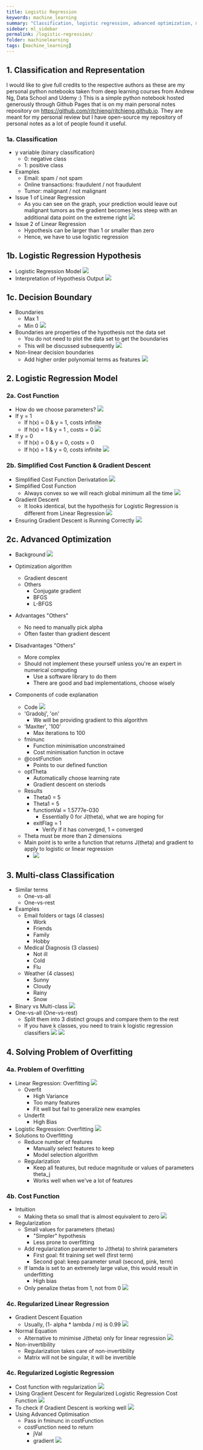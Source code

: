```yaml
---
title: Logistic Regression
keywords: machine_learning
summary: "Classification, logistic regression, advanced optimization, multi-class classification, overfitting, and regularization."
sidebar: ml_sidebar
permalink: /logistic-regression/
folder: machinelearning
tags: [machine_learning]
---
```


## 1. Classification and Representation
I would like to give full credits to the respective authors as these are my personal python notebooks taken from deep learning courses from Andrew Ng, Data School and Udemy :) This is a simple python notebook hosted generously through Github Pages that is on my main personal notes repository on https://github.com/ritchieng/ritchieng.github.io. They are meant for my personal review but I have open-source my repository of personal notes as a lot of people found it useful.

### 1a. Classification
- y variable (binary classification)
    - 0: negative class
    - 1: positive class
- Examples
    - Email: spam / not spam
    - Online transactions: fraudulent / not fraudulent
    - Tumor: malignant / not malignant
- Issue 1 of Linear Regression
    - As you can see on the graph, your prediction would leave out malignant tumors as the gradient becomes less steep with an additional data point on the extreme right
![](https://raw.githubusercontent.com/ritchieng/machine-learning-stanford/master/w3_logistic_regression_regularization/logistic_regression_classification.png)
- Issue 2 of Linear Regression
    - Hypothesis can be larger than 1 or smaller than zero
    - Hence, we have to use logistic regression

## 1b. Logistic Regression Hypothesis
- Logistic Regression Model
![](https://raw.githubusercontent.com/ritchieng/machine-learning-stanford/master/w3_logistic_regression_regularization/logistic_regression.png)
- Interpretation of Hypothesis Output
![](https://raw.githubusercontent.com/ritchieng/machine-learning-stanford/master/w3_logistic_regression_regularization/logistic_regression_interpretation.png)

## 1c. Decision Boundary
- Boundaries
    - Max 1
    - Min 0
![](https://raw.githubusercontent.com/ritchieng/machine-learning-stanford/master/w3_logistic_regression_regularization/logistic_regression_boundaries.png)
- Boundaries are properties of the hypothesis not the data set
    - You do not need to plot the data set to get the boundaries
    - This will be discussed subsequently
![](https://raw.githubusercontent.com/ritchieng/machine-learning-stanford/master/w3_logistic_regression_regularization/logistic_regression_boundaries2.png)
- Non-linear decision boundaries
    - Add higher order polynomial terms as features
![](https://raw.githubusercontent.com/ritchieng/machine-learning-stanford/master/w3_logistic_regression_regularization/logistic_regression_boundaries3.png)

## 2. Logistic Regression Model

### 2a. Cost Function
- How do we choose parameters?
![](https://raw.githubusercontent.com/ritchieng/machine-learning-stanford/master/w3_logistic_regression_regularization/logistic_regression_parameters.png)
- If y = 1
    - If h(x) = 0 & y = 1, costs infinite
    - If h(x) = 1 & y = 1
    , costs = 0
![](https://raw.githubusercontent.com/ritchieng/machine-learning-stanford/master/w3_logistic_regression_regularization/logistic_regression_parameters_y1.png)
- If y = 0
    - If h(x) = 0 & y = 0, costs = 0
    - If h(x) = 1 & y = 0, costs infinite
![](https://raw.githubusercontent.com/ritchieng/machine-learning-stanford/master/w3_logistic_regression_regularization/logistic_regression_parameters_y0.png)

### 2b. Simplified Cost Function & Gradient Descent
- Simplified Cost Function Derivatation
![](https://raw.githubusercontent.com/ritchieng/machine-learning-stanford/master/w3_logistic_regression_regularization/logistic_regression_simple.png)
- Simplified Cost Function
    - Always convex so we will reach global minimum all the time
![](https://raw.githubusercontent.com/ritchieng/machine-learning-stanford/master/w3_logistic_regression_regularization/logistic_regression_simple2.png)
- Gradient Descent
    - It looks identical, but the hypothesis for Logistic Regression is different from Linear Regression
![](https://raw.githubusercontent.com/ritchieng/machine-learning-stanford/master/w3_logistic_regression_regularization/logistic_regression_gd.png)
- Ensuring Gradient Descent is Running Correctly
![](https://raw.githubusercontent.com/ritchieng/machine-learning-stanford/master/w3_logistic_regression_regularization/logistic_regression_gd2.png)

## 2c. Advanced Optimization
- Background
![](https://raw.githubusercontent.com/ritchieng/machine-learning-stanford/master/w3_logistic_regression_regularization/optimisation.png)
- Optimization algorithm
    - Gradient descent
    - Others
        - Conjugate gradient
        - BFGS
        - L-BFGS
- Advantages "Others"
    - No need to manually pick alpha
    - Often faster than gradient descent
- Disadvantages "Others"
    - More complex
    - Should not implement these yourself unless you're an expert in numerical computing
        - Use a software library to do them
        - There are good and bad implementations, choose wisely

- Components of code explanation
    - Code
    ![](https://raw.githubusercontent.com/ritchieng/machine-learning-stanford/master/w3_logistic_regression_regularization/optimisation2.png)
    - 'Gradobj', 'on'
        - We will be providing gradient to this algorithm
    - 'MaxIter', '100'
        - Max iterations to 100
    - fminunc
        - Function minimisation unconstrained
        - Cost minimisation function in octave
    - @costFunction
        - Points to our defined function
    - optTheta
        - Automatically choose learning rate
        - Gradient descent on steriods
    - Results
        - Theta0 = 5
        - Theta1 = 5
        - functionVal = 1.5777e-030
            - Essentially 0 for J(theta), what we are hoping for
        - exitFlag = 1
            - Verify if it has converged, 1 = converged
    - Theta must be more than 2 dimensions
    - Main point is to write a function that returns J(theta) and gradient to apply to logistic or linear regression
        - ![](https://raw.githubusercontent.com/ritchieng/machine-learning-stanford/master/w3_logistic_regression_regularization/optimisation3.png)

## 3. Multi-class Classification
- Similar terms
    - One-vs-all
    - One-vs-rest
- Examples
    - Email folders or tags (4 classes)
        - Work
        - Friends
        - Family
        - Hobby
    - Medical Diagnosis (3 classes)
        - Not ill
        - Cold
        - Flu
    - Weather (4 classes)
        - Sunny
        - Cloudy
        - Rainy
        - Snow
- Binary vs Multi-class
![](https://raw.githubusercontent.com/ritchieng/machine-learning-stanford/master/w3_logistic_regression_regularization/multiclass_classification.png)
- One-vs-all (One-vs-rest)
    - Split them into 3 distinct groups and compare them to the rest
    - If you have k classes, you need to train k logistic regression classifiers
    ![](https://raw.githubusercontent.com/ritchieng/machine-learning-stanford/master/w3_logistic_regression_regularization/multiclass_classification2.png)
    ![](https://raw.githubusercontent.com/ritchieng/machine-learning-stanford/master/w3_logistic_regression_regularization/multiclass_classification3.png)

## 4. Solving Problem of Overfitting

### 4a. Problem of Overfitting
- Linear Regression: Overfitting
    ![](https://raw.githubusercontent.com/ritchieng/machine-learning-stanford/master/w3_logistic_regression_regularization/overfitting.png)
    - Overfit
        - High Variance
        - Too many features
        - Fit well but fail to generalize new examples
    - Underfit
        - High Bias
- Logistic Regression: Overfitting
    ![](https://raw.githubusercontent.com/ritchieng/machine-learning-stanford/master/w3_logistic_regression_regularization/overfitting2.png)
- Solutions to Overfitting
    - Reduce number of features
        - Manually select features to keep
        - Model selection algorithm
    - Regularization
         - Keep all features, but reduce magnitude or values of parameters theta_j
         - Works well when we've a lot of features

### 4b. Cost Function
- Intuition
    - Making theta so small that is almost equivalent to zero
    ![](https://raw.githubusercontent.com/ritchieng/machine-learning-stanford/master/w3_logistic_regression_regularization/theta_small.png)
- Regularization
    - Small values for parameters (thetas)
        - "Simpler" hypothesis
        - Less prone to overfitting
    - Add regularization parameter to J(theta) to shrink parameters
        - First goal: fit training set well (first term)
        - Second goal: keep parameter small (second, pink, term)
    - If lamda is set to an extremely large value, this would result in underfitting
        - High bias
    - Only penalize thetas from 1, not from 0
    ![](https://raw.githubusercontent.com/ritchieng/machine-learning-stanford/master/w3_logistic_regression_regularization/regularization1.png)


### 4c. Regularized Linear Regression
- Gradient Descent Equation
    - Usually, (1- alpha * lambda / m) is 0.99
    ![](https://raw.githubusercontent.com/ritchieng/machine-learning-stanford/master/w3_logistic_regression_regularization/gd_logistic_regularization.png)
- Normal Equation
    - Alternative to minimise J(theta) only for linear regression
![](https://raw.githubusercontent.com/ritchieng/machine-learning-stanford/master/w3_logistic_regression_regularization/normaleqn_regularization_lg.png)
- Non-invertibility
    - Regularization takes care of non-invertibility
    - Matrix will not be singular, it will be invertible

### 4c. Regularized Logistic Regression
- Cost function with regularization
![](https://raw.githubusercontent.com/ritchieng/machine-learning-stanford/master/w3_logistic_regression_regularization/regularization_lg.png)
- Using Gradient Descent for Regularized Logistic Regression Cost Function
![](https://raw.githubusercontent.com/ritchieng/machine-learning-stanford/master/w3_logistic_regression_regularization/regularization_lg_gd.png)
- To check if Gradient Descent is working well
![](https://raw.githubusercontent.com/ritchieng/machine-learning-stanford/master/w3_logistic_regression_regularization/regularization_lg_gd_check.png)
- Using Advanced Optimisation
    - Pass in fminunc in costFunction
    - costFunction need to return
        - jVal
        - gradient
        ![](https://raw.githubusercontent.com/ritchieng/machine-learning-stanford/master/w3_logistic_regression_regularization/regularization_lg_advopt.png)
